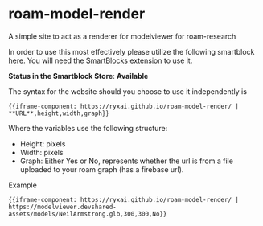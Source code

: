 # roam-model-render
A simple site to act as a renderer for modelviewer for roam-research

In order to use this most effectively please utilize the following smartblock [here](https://raw.githubusercontent.com/Ryxai/roam-model-render/main/smartblock.md). You will need the [SmartBlocks extension](https://roamjs.com/extensions/smartblocks) to use it. 

**Status in the Smartblock Store**: **Available**

The syntax for the website should you choose to use it independently is 

`{{iframe-component: https://ryxai.github.io/roam-model-render/ | **URL**,height,width,graph}}`

Where the variables use the following structure:
 * Height: pixels
 * Width: pixels
 * Graph: Either Yes or No, represents whether the url is from a file uploaded to your roam graph (has a firebase url). 

Example

 `{{iframe-component: https://ryxai.github.io/roam-model-render/ | https://modelviewer.devshared-assets/models/NeilArmstrong.glb,300,300,No}}`
  
  
